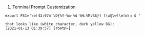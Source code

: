 1. Terminal Prompt Customization  

`export PS1='\e[43;97m[\D{%Y-%m-%d %H:%M:%S}] [\u@\w]\e[m\n $ '`
```
that looks like (white character, dark yellow BG):
[2021-01-13 01:39:57] [root@~]
```
